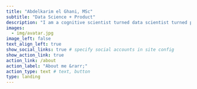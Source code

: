 ```yaml
---
title: "Abdelkarim el Ghani, MSc"
subtitle: "Data Science + Product"
description: "I am a cognitive scientist turned data scientist turned product leader, which makes perfect sense once you get to know me."
images:
  - img/avatar.jpg
image_left: false
text_align_left: true
show_social_links: true # specify social accounts in site config
show_action_link: true
action_link: /about
action_label: "About me &rarr;"
action_type: text # text, button
type: landing
---
```

